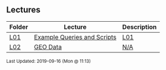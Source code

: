 ## Lectures
| Folder | Lecture | Description|
 | ------------|------------|------------|
 | [L01](https://github.com/rugbyprof/5303-Adv-Database/tree/master/Lectures/L01) | [ Example Queries and Scripts](https://github.com/rugbyprof/5303-Adv-Database/tree/master/Lectures/L01) | [L01](https://github.com/rugbyprof/5303-Adv-Database/tree/master/Lectures/L01) | [ Scripts](https://github.com/rugbyprof/5303-Adv-Database/tree/master/Lectures/L01) | [L01](https://github.com/rugbyprof/5303-Adv-Database/tree/master/Lectures/L01) | [ Joins](https://github.com/rugbyprof/5303-Adv-Database/tree/master/Lectures/L01) | [L01](https://github.com/rugbyprof/5303-Adv-Database/tree/master/Lectures/L01) | [<sup> Ref: https://en.wikipedia.org/wiki/Join_(SQL)Inner_join</sup>](https://github.com/rugbyprof/5303-Adv-Database/tree/master/Lectures/L01) | [L01](https://github.com/rugbyprof/5303-Adv-Database/tree/master/Lectures/L01) | [ Derived Table](https://github.com/rugbyprof/5303-Adv-Database/tree/master/Lectures/L01) | [L01](https://github.com/rugbyprof/5303-Adv-Database/tree/master/Lectures/L01) | [ Sub Select](https://github.com/rugbyprof/5303-Adv-Database/tree/master/Lectures/L01) | [L01](https://github.com/rugbyprof/5303-Adv-Database/tree/master/Lectures/L01) | [ Derived Table + Sub Select](https://github.com/rugbyprof/5303-Adv-Database/tree/master/Lectures/L01) | [L01](https://github.com/rugbyprof/5303-Adv-Database/tree/master/Lectures/L01) | [ Union Example](https://github.com/rugbyprof/5303-Adv-Database/tree/master/Lectures/L01) | [L01](https://github.com/rugbyprof/5303-Adv-Database/tree/master/Lectures/L01) | [ Insert Into](https://github.com/rugbyprof/5303-Adv-Database/tree/master/Lectures/L01) | [L01](https://github.com/rugbyprof/5303-Adv-Database/tree/master/Lectures/L01) | [ Update](https://github.com/rugbyprof/5303-Adv-Database/tree/master/Lectures/L01) | [N/A](https://github.com/rugbyprof/5303-Adv-Database/tree/master/Lectures/L01) |
 | [L02](https://github.com/rugbyprof/5303-Adv-Database/tree/master/Lectures/L02) | [ GEO Data](https://github.com/rugbyprof/5303-Adv-Database/tree/master/Lectures/L02) | [N/A](https://github.com/rugbyprof/5303-Adv-Database/tree/master/Lectures/L02) |

<sup>Last Updated: 2019-09-16 (Mon @ 11:13)</sup>